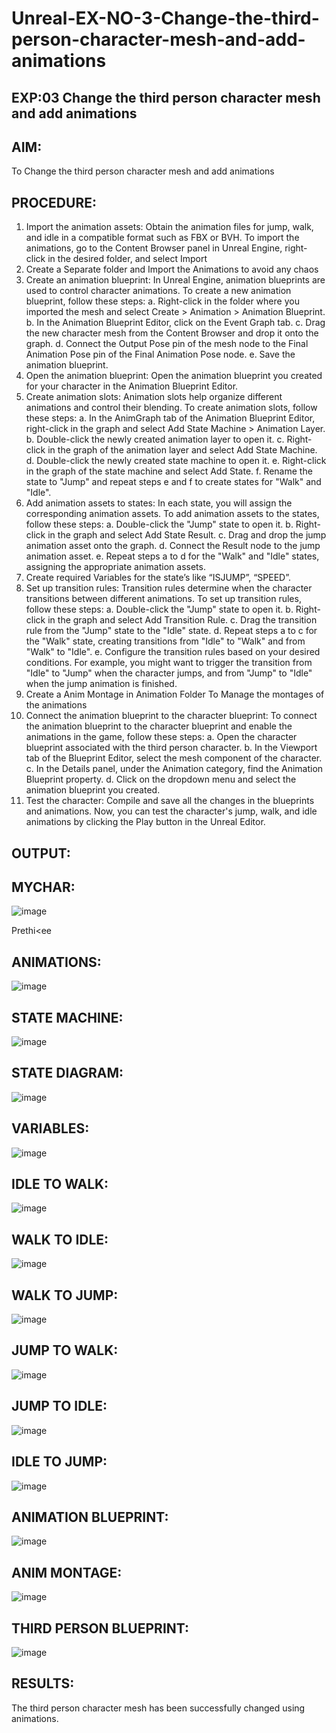 # Unreal-EX-NO-3-Change-the-third-person-character-mesh-and-add-animations
								

## EXP:03 Change the third person character mesh and add animations
## AIM:
To Change the third person character mesh and add animations 

## PROCEDURE:

1.	Import the animation assets: Obtain the animation files for jump, walk, and idle in a compatible format such as FBX or BVH. To import the animations, go to the Content Browser panel in Unreal Engine, right-click in the desired folder, and select Import
2.	Create a Separate folder  and Import the Animations to avoid any chaos
3.	Create an animation blueprint: In Unreal Engine, animation blueprints are used to control character animations. To create a new animation blueprint, follow these steps: 
a. Right-click in the folder where you imported the mesh and select Create > Animation > Animation Blueprint. 
b. In the Animation Blueprint Editor, click on the Event Graph tab. 
c. Drag the new character mesh from the Content Browser and drop it onto the graph. 
d. Connect the Output Pose pin of the mesh node to the Final Animation Pose pin of the Final Animation Pose node.
 e. Save the animation blueprint.
4.	Open the animation blueprint: Open the animation blueprint you created for your character in the Animation Blueprint Editor.
5.	Create animation slots: Animation slots help organize different animations and control their blending. To create animation slots, follow these steps:
 a. In the AnimGraph tab of the Animation Blueprint Editor, right-click in the graph and select Add State Machine > Animation Layer. 
b. Double-click the newly created animation layer to open it.
 c. Right-click in the graph of the animation layer and select Add State Machine. 
d. Double-click the newly created state machine to open it. 
e. Right-click in the graph of the state machine and select Add State. 
f. Rename the state to "Jump" and repeat steps e and f to create states for "Walk" and "Idle".
6.	Add animation assets to states: In each state, you will assign the corresponding animation assets. To add animation assets to the states, follow these steps: a. Double-click the "Jump" state to open it. b. Right-click in the graph and select Add State Result. c. Drag and drop the jump animation asset onto the graph. d. Connect the Result node to the jump animation asset. e. Repeat steps a to d for the "Walk" and "Idle" states, assigning the appropriate animation assets.
7.	Create  required Variables for the state’s like “ISJUMP”,  “SPEED”.
8.	Set up transition rules: Transition rules determine when the character transitions between different animations. To set up transition rules, follow these steps: a. Double-click the "Jump" state to open it. b. Right-click in the graph and select Add Transition Rule. c. Drag the transition rule from the "Jump" state to the "Idle" state. d. Repeat steps a to c for the "Walk" state, creating transitions from "Idle" to "Walk" and from "Walk" to "Idle". e. Configure the transition rules based on your desired conditions. For example, you might want to trigger the transition from "Idle" to "Jump" when the character jumps, and from "Jump" to "Idle" when the jump animation is finished.
9.	Create a Anim Montage in Animation Folder To Manage the montages of the animations
10.	Connect the animation blueprint to the character blueprint: To connect the animation blueprint to the character blueprint and enable the animations in the game, follow these steps: a. Open the character blueprint associated with the third person character. b. In the Viewport tab of the Blueprint Editor, select the mesh component of the character. c. In the Details panel, under the Animation category, find the Animation Blueprint property. d. Click on the dropdown menu and select the animation blueprint you created.
11.	Test the character: Compile and save all the changes in the blueprints and animations. Now, you can test the character's jump, walk, and idle animations by clicking the Play button in the Unreal Editor.


## OUTPUT:
## MYCHAR:
![image](https://github.com/Prethiveerajan/Unreal-EX-NO-3-Change-the-third-person-character-mesh-and-add-animations/assets/94233064/c24f083e-3ddb-47d8-849e-8f31f26bb14f)

 Prethi<ee
## ANIMATIONS:
![image](https://github.com/Prethiveerajan/Unreal-EX-NO-3-Change-the-third-person-character-mesh-and-add-animations/assets/94233064/ecbb0553-0a1c-40d5-bbc6-46b8607a72d6)

           

            
 
## STATE MACHINE:
![image](https://github.com/Prethiveerajan/Unreal-EX-NO-3-Change-the-third-person-character-mesh-and-add-animations/assets/94233064/995716b8-6b56-475d-bbdd-f163b0de25c3)
 
            
 
## STATE DIAGRAM:
![image](https://github.com/Prethiveerajan/Unreal-EX-NO-3-Change-the-third-person-character-mesh-and-add-animations/assets/94233064/f857c1b6-7bfe-47ff-9ef0-83d6f3f7b9e0)

          
 
## VARIABLES:
![image](https://github.com/Prethiveerajan/Unreal-EX-NO-3-Change-the-third-person-character-mesh-and-add-animations/assets/94233064/97a4f210-81c6-4ec2-b2e6-4674cb94caeb)

           
  
             
## IDLE TO WALK:
![image](https://github.com/Prethiveerajan/Unreal-EX-NO-3-Change-the-third-person-character-mesh-and-add-animations/assets/94233064/11f24256-7940-419e-a6e6-e2e81251c139)

           
 
## WALK TO IDLE: 
![image](https://github.com/Prethiveerajan/Unreal-EX-NO-3-Change-the-third-person-character-mesh-and-add-animations/assets/94233064/e4364d96-b25b-45f1-8806-689e03ac745c)

 
## WALK TO JUMP:
![image](https://github.com/Prethiveerajan/Unreal-EX-NO-3-Change-the-third-person-character-mesh-and-add-animations/assets/94233064/677982be-4699-454b-b6fa-b844c9f21c17)

  

## JUMP TO WALK:
![image](https://github.com/Prethiveerajan/Unreal-EX-NO-3-Change-the-third-person-character-mesh-and-add-animations/assets/94233064/4bd84c0c-5eca-424c-8267-4c43f60c0002)

            
## JUMP TO IDLE: 
![image](https://github.com/Prethiveerajan/Unreal-EX-NO-3-Change-the-third-person-character-mesh-and-add-animations/assets/94233064/0e002b1a-a766-4fe0-916f-fddbba960012)

            
## IDLE TO JUMP:
![image](https://github.com/Prethiveerajan/Unreal-EX-NO-3-Change-the-third-person-character-mesh-and-add-animations/assets/94233064/215ff236-2ccd-42b6-9e0c-1cfb7416a6e9)

            


## ANIMATION BLUEPRINT:
![image](https://github.com/Prethiveerajan/Unreal-EX-NO-3-Change-the-third-person-character-mesh-and-add-animations/assets/94233064/20c3ab4f-47be-41c7-9066-5371daa65933)

           
            
 
## ANIM MONTAGE:
![image](https://github.com/Prethiveerajan/Unreal-EX-NO-3-Change-the-third-person-character-mesh-and-add-animations/assets/94233064/e886a54d-2d16-45ce-b35a-694be7f6aca3)


            







## THIRD PERSON BLUEPRINT:
![image](https://github.com/Prethiveerajan/Unreal-EX-NO-3-Change-the-third-person-character-mesh-and-add-animations/assets/94233064/677a9d8e-56d7-46b3-b45d-bf3e144f899a)

          

         


            

## RESULTS:
 The third person character mesh has been successfully changed using animations.




